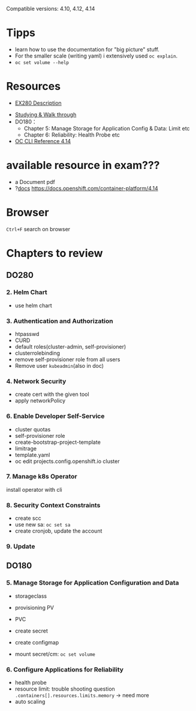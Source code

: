 
Compatible versions: 4.10, 4.12, 4.14

# Tipps
- learn how to use the documentation for "big picture" stuff. 
- For the smaller scale (writing yaml) i extensively used `oc explain`. 
- `oc set volume --help`

# Resources
- [EX280 Description](https://www.redhat.com/en/services/training/red-hat-certified-openshift-administrator-exam)
<!-- - [EX280 Exam Dumps](https://github.com/bugbiteme/EX280-study/tree/main) -->
- [Studying & Walk through](https://www.youtube.com/watch?v=nLhBrjhQRe8&ab_channel=Cloudlearning)
- DO180：
    - Chapter 5: Manage Storage for Application Config & Data: Limit etc
    - Chapter 6: Reliability: Health Probe etc
- [OC CLI Reference 4.14](https://docs.redhat.com/en/documentation/red_hat_build_of_microshift/4.14/html/cli_tools/microshift-oc-cli-commands)

# available resource in exam???
- a Document pdf
- ?[docs](https://docs.redhat.com/en/documentation/openshift_container_platform/4.14)
https://docs.openshift.com/container-platform/4.14

# Browser
`Ctrl+F` search on browser




# Chapters to review
## DO280

### 2. Helm Chart
- use helm chart

### 3. Authentication and Authorization
- htpasswd
- CURD
- default roles(cluster-admin, self-provisioner)
- clusterrolebinding
- remove self-provisioner role from all users
- Remove user `kubeadmin`(also in doc)


### 4. Network Security
- create cert with the given tool
- apply networkPolicy

### 6. Enable Developer Self-Service
- cluster quotas
- self-provisioner role
- create-bootstrap-project-template
- limitrage 
- template.yaml
- oc edit projects.config.openshift.io cluster

### 7. Manage k8s Operator
install operator with cli


### 8. Security Context Constraints
- create scc
- use new sa: `oc set sa`
- create cronjob, update the account

### 9. Update


## DO180
### 5. Manage Storage for Application Configuration and Data
- storageclass
- provisioning PV
- PVC

- create secret
- create configmap
- mount secret/cm: `oc set volume`

### 6. Configure Applications for Reliability
- health probe
- resource limit: trouble shooting question `.containers[].resources.limits.memory` -> need more
- auto scaling


